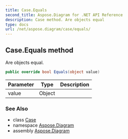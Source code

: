 ```yaml
---
title: Case.Equals
second_title: Aspose.Diagram for .NET API Reference
description: Case method. Are objects equal
type: docs
url: /net/aspose.diagram/case/equals/
---
```

## Case.Equals method

Are objects equal.

```csharp
public override bool Equals(object value)
```

| Parameter | Type | Description |
| --- | --- | --- |
| value | Object |  |

### See Also

* class [Case](../)
* namespace [Aspose.Diagram](../../case/)
* assembly [Aspose.Diagram](../../../)


